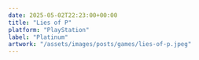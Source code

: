 ```yaml
---
date: 2025-05-02T22:23:00+00:00
title: "Lies of P"
platform: "PlayStation"
label: "Platinum"
artwork: "/assets/images/posts/games/lies-of-p.jpeg"
---
```

